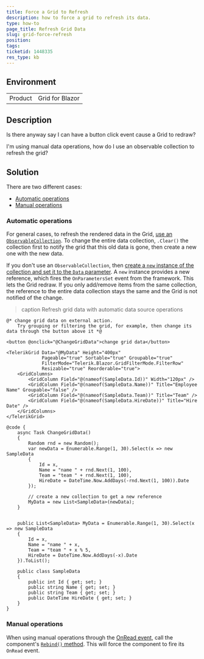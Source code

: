 ```yaml
---
title: Force a Grid to Refresh
description: how to force a grid to refresh its data.
type: how-to
page_title: Refresh Grid Data
slug: grid-force-refresh
position: 
tags: 
ticketid: 1448335
res_type: kb
---
```


## Environment
<table>
	<tbody>
		<tr>
			<td>Product</td>
			<td>Grid for Blazor</td>
		</tr>
	</tbody>
</table>


## Description

Is there anyway say I can have a button click event cause a Grid to redraw? 

I'm using manual data operations, how do I use an observable collection to refresh the grid?

## Solution

There are two different cases:

* [Automatic operations](#automatic-operations)
* [Manual operations](#manual-operations)

### Automatic operations

For general cases, to refresh the rendered data in the Grid, [use an `ObservableCollection`](https://demos.telerik.com/blazor-ui/grid/observable-data). To change the entire data collection, `.Clear()` the collection first to notify the grid that this old data is gone, then create a new one with the new data.

If you don't use an `ObservableCollection`, then [create a `new` instance of the collection and set it to the `Data` parameter](slug://grid-refresh-data#new-collection-reference). A `new` instance provides a new reference, which fires the `OnParametersSet` event from the framework. This lets the Grid redraw. If you only add/remove items from the same collection, the reference to the entire data collection stays the same and the Grid is not notified of the change.

>caption Refresh grid data with automatic data source operations


````RAZOR
@* change grid data on external action. 
    Try grouping or filtering the grid, for example, then change its data through the button above it *@

<button @onclick="@ChangeGridData">change grid data</button>

<TelerikGrid Data="@MyData" Height="400px"
             Pageable="true" Sortable="true" Groupable="true"
             FilterMode="Telerik.Blazor.GridFilterMode.FilterRow"
             Resizable="true" Reorderable="true">
    <GridColumns>
        <GridColumn Field="@(nameof(SampleData.Id))" Width="120px" />
        <GridColumn Field="@(nameof(SampleData.Name))" Title="Employee Name" Groupable="false" />
        <GridColumn Field="@(nameof(SampleData.Team))" Title="Team" />
        <GridColumn Field="@(nameof(SampleData.HireDate))" Title="Hire Date" />
    </GridColumns>
</TelerikGrid>

@code {
    async Task ChangeGridData()
    {
        Random rnd = new Random();
        var newData = Enumerable.Range(1, 30).Select(x => new SampleData
        {
            Id = x,
            Name = "name " + rnd.Next(1, 100),
            Team = "team " + rnd.Next(1, 100),
            HireDate = DateTime.Now.AddDays(-rnd.Next(1, 100)).Date
        });

        // create a new collection to get a new reference
        MyData = new List<SampleData>(newData);
    }
    

    public List<SampleData> MyData = Enumerable.Range(1, 30).Select(x => new SampleData
    {
        Id = x,
        Name = "name " + x,
        Team = "team " + x % 5,
        HireDate = DateTime.Now.AddDays(-x).Date
    }).ToList();

    public class SampleData
    {
        public int Id { get; set; }
        public string Name { get; set; }
        public string Team { get; set; }
        public DateTime HireDate { get; set; }
    }
}
````

### Manual operations

When using manual operations through the [OnRead event](slug://common-features-data-binding-onread), call the component's [`Rebind()` method](slug://grid-refresh-data#rebind-method). This will force the component to fire its `OnRead` event.
